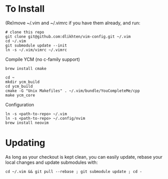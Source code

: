 # To Install

(Re)move ~/.vim and ~/.vimrc if you have them already, and run:

    # clone this repo
    git clone git@github.com:dlikhten/vim-config.git ~/.vim
    cd ~/.vim
    git submodule update --init
    ln -s ~/.vim/vimrc ~/.vimrc

Compile YCM (no c-family support)

    brew install cmake

    cd ~
    mkdir ycm_build
    cd ycm_build
    cmake -G "Unix Makefiles" . ~/.vim/bundle/YouCompleteMe/cpp
    make ycm_core


Configuration

    ln -s <path-to-repo> ~/.vim
    ln -s <path-to-repo> ~/.config/nvim
    brew install neovim


# Updating

As long as your checkout is kept clean, you can easily update, rebase your local changes and update submodules with:

    cd ~/.vim && git pull --rebase ; git submodule update ; cd -
